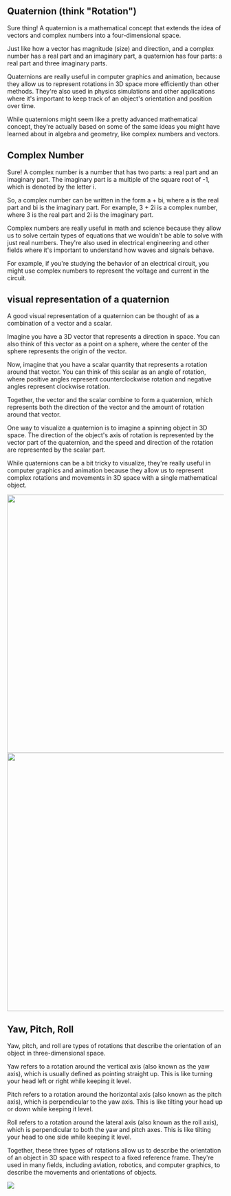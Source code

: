 ## Quaternion (think "Rotation")

Sure thing! A quaternion is a mathematical concept that extends the idea of vectors and complex numbers into a four-dimensional space.

Just like how a vector has magnitude (size) and direction, and a complex number has a real part and an imaginary part, a quaternion has four parts: a real part and three imaginary parts.

Quaternions are really useful in computer graphics and animation, because they allow us to represent rotations in 3D space more efficiently than other methods. They're also used in physics simulations and other applications where it's important to keep track of an object's orientation and position over time.

While quaternions might seem like a pretty advanced mathematical concept, they're actually based on some of the same ideas you might have learned about in algebra and geometry, like complex numbers and vectors.

## Complex Number

Sure! A complex number is a number that has two parts: a real part and an imaginary part. The imaginary part is a multiple of the square root of -1, which is denoted by the letter i.

So, a complex number can be written in the form a + bi, where a is the real part and bi is the imaginary part. For example, 3 + 2i is a complex number, where 3 is the real part and 2i is the imaginary part.

Complex numbers are really useful in math and science because they allow us to solve certain types of equations that we wouldn't be able to solve with just real numbers. They're also used in electrical engineering and other fields where it's important to understand how waves and signals behave.

For example, if you're studying the behavior of an electrical circuit, you might use complex numbers to represent the voltage and current in the circuit.

## visual representation of a quaternion

A good visual representation of a quaternion can be thought of as a combination of a vector and a scalar.

Imagine you have a 3D vector that represents a direction in space. You can also think of this vector as a point on a sphere, where the center of the sphere represents the origin of the vector.

Now, imagine that you have a scalar quantity that represents a rotation around that vector. You can think of this scalar as an angle of rotation, where positive angles represent counterclockwise rotation and negative angles represent clockwise rotation.

Together, the vector and the scalar combine to form a quaternion, which represents both the direction of the vector and the amount of rotation around that vector.

One way to visualize a quaternion is to imagine a spinning object in 3D space. The direction of the object's axis of rotation is represented by the vector part of the quaternion, and the speed and direction of the rotation are represented by the scalar part.

While quaternions can be a bit tricky to visualize, they're really useful in computer graphics and animation because they allow us to represent complex rotations and movements in 3D space with a single mathematical object.

<img src="https://industrial-ia.com/wp-content/uploads/2022/10/6d1.png" width="600">

<img src="https://i.stack.imgur.com/glwrb.jpg" width="600">

## Yaw, Pitch, Roll

Yaw, pitch, and roll are types of rotations that describe the orientation of an object in three-dimensional space.

Yaw refers to a rotation around the vertical axis (also known as the yaw axis), which is usually defined as pointing straight up. This is like turning your head left or right while keeping it level.

Pitch refers to a rotation around the horizontal axis (also known as the pitch axis), which is perpendicular to the yaw axis. This is like tilting your head up or down while keeping it level.

Roll refers to a rotation around the lateral axis (also known as the roll axis), which is perpendicular to both the yaw and pitch axes. This is like tilting your head to one side while keeping it level.

Together, these three types of rotations allow us to describe the orientation of an object in 3D space with respect to a fixed reference frame. They're used in many fields, including aviation, robotics, and computer graphics, to describe the movements and orientations of objects.

<img src="https://support.pix4d.com/hc/article_attachments/360047787932/ILL_KB_yAW_PITCH_ROLL.png">

<br>
